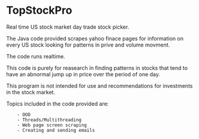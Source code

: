 # TopStockPro
Real time US stock market day trade stock picker. 

The Java code provided scrapes yahoo finace pages for information on every US stock looking for patterns in prive and volume movment. 

The code runs realtime.

This code is purely for reasearch in finding patterns in stocks that tend to have an abnormal jump up in price over the period of one day. 

This program is not intended for use and recommendations for investments in the stock market. 

Topics included in the code provided are:

        - OOD
        - Threads/Multithreading
        - Web page screen scraping
        - Creating and sending emails
        
        
